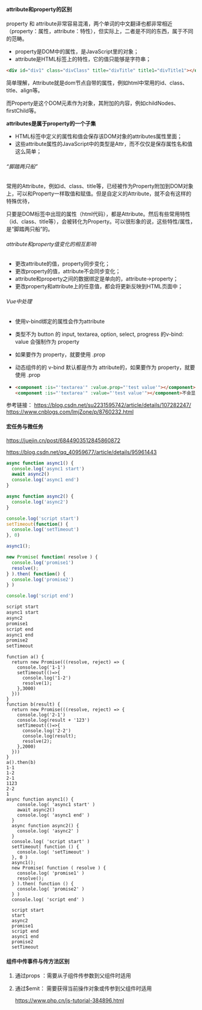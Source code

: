 #### attribute和property的区别

property 和 attribute非常容易混淆，两个单词的中文翻译也都非常相近（property：属性，attribute：特性），但实际上，二者是不同的东西，属于不同的范畴。

- property是DOM中的属性，是JavaScript里的对象；
- attribute是HTML标签上的特性，它的值只能够是字符串；

```html
<div id="div1" class="divClass" title="divTitle" title1="divTitle1"></div>
```

简单理解，Attribute就是dom节点自带的属性，例如html中常用的id、class、title、align等。

而Property是这个DOM元素作为对象，其附加的内容，例如childNodes、firstChild等。

**attributes是属于property的一个子集**

- HTML标签中定义的属性和值会保存该DOM对象的attributes属性里面；
- 这些attribute属性的JavaScript中的类型是Attr，而不仅仅是保存属性名和值这么简单；

###### “脚踏两只船”

常用的Attribute，例如id、class、title等，已经被作为Property附加到DOM对象上，可以和Property一样取值和赋值。但是自定义的Attribute，就不会有这样的特殊优待，

只要是DOM标签中出现的属性（html代码），都是Attribute。然后有些常用特性（id、class、title等），会被转化为Property。可以很形象的说，这些特性/属性，是“脚踏两只船”的。

###### attribute和property值变化的相互影响

- 更改attribute的值，property同步变化；
- 更改property的值，attribute不会同步变化；
- attribute和property之间的数据绑定是单向的，attribute->property；
- 更改property和attribute上的任意值，都会将更新反映到HTML页面中；

###### Vue中处理

- 使用v-bind绑定的属性会作为attribute

- 类型不为 button 的 input, textarea, option, select, progress 的v-bind: value 会强制作为 property

- 如果要作为 property，就要使用 .prop

- 动态组件的的 v-bind 默认都是作为 attribute的，如果要作为 property，就要使用 .prop

- ```html
  <component :is="'textarea'" :value.prop="'test value'"></component>会显示
  <component :is="'textarea'" :value="'test value'"></component>不会显示
  ```
参考链接：
https://blog.csdn.net/su2231595742/article/details/107282247/
https://www.cnblogs.com/lmjZone/p/8760232.html


#### 宏任务与微任务

<https://juejin.cn/post/6844903512845860872>

<https://blog.csdn.net/qq_40959677/article/details/95961443>

```javascript
async function async1() {
  console.log('async1 start')
  await async2()
  console.log('async1 end')
}

async function async2() {
  console.log('async2')
}

console.log('script start')
setTimeout(function() {
  console.log('setTimeout')
}, 0)

async1();

new Promise( function( resolve ) {
  console.log('promise1')
  resolve();
} ).then( function() {
  console.log('promise2')
} )

console.log('script end')

script start
async1 start
async2
promise1
script end
async1 end
promise2
setTimeout
```

```
function a() {
  return new Promise(((resolve, reject) => {
    console.log('1-1')
    setTimeout(()=>{
      console.log('1-2')
      resolve(1);
    },3000)
  }))
}
function b(result) {
  return new Promise(((resolve, reject) => {
    console.log('2-1')
    console.log(result + '123')
    setTimeout(()=>{
      console.log('2-2')
      console.log(result);
      resolve(2);
    },2000)
  }))
}
a().then(b)
1-1
1-2
2-1
1123
2-2
1
async function async1() {
    console.log( 'async1 start' )
    await async2()
    console.log( 'async1 end' )
  }
  async function async2() {
    console.log( 'async2' )
  }
  console.log( 'script start' )
  setTimeout( function () {
    console.log( 'setTimeout' )
  }, 0 )
  async1();
  new Promise( function ( resolve ) {
    console.log( 'promise1' )
    resolve();
  } ).then( function () {
    console.log( 'promise2' )
  } )
  console.log( 'script end' )
  
  script start
  start
  async2
  promise1
  script end
  async1 end
  promise2
  setTimeout
```

#### 组件中传事件与传方法区别

1. 通过props ：需要从子组件传参数到父组件时适用

2. 通过$emit： 需要获得当前操作对象或传参到父组件时适用

   <https://www.php.cn/js-tutorial-384896.html>

